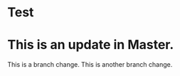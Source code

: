 Test
====
This is an update in Master.
=======
This is a branch change.
This is another branch change.
